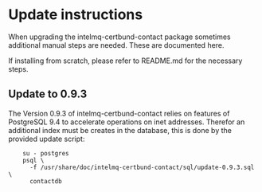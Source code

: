 # Update instructions

When upgrading the intelmq-certbund-contact package sometimes
additional manual steps are needed.  These are documented here.

If installing from scratch, please refer to README.md for the
necessary steps.

## Update to 0.9.3

The Version 0.9.3 of intelmq-certbund-contact relies on features of
PostgreSQL 9.4 to accelerate operations on inet addresses.  Therefor
an additional index must be creates in the database, this is done by
the provided update script:

```
    su - postgres
    psql \
      -f /usr/share/doc/intelmq-certbund-contact/sql/update-0.9.3.sql \
      contactdb
```
